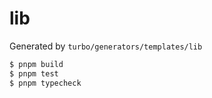 # lib

Generated by `turbo/generators/templates/lib`

```bash
$ pnpm build
$ pnpm test
$ pnpm typecheck
```